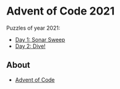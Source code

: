 # Advent of Code 2021

Puzzles of year 2021:

- [Day 1: Sonar Sweep](https://github.com/Flashky/advent-of-code-2021/tree/master/src/main/java/com/adventofcode/flashk/day1)
- [Day 2: Dive!](https://github.com/Flashky/advent-of-code-2021/tree/master/src/main/java/com/adventofcode/flashk/day2)

## About

- [Advent of Code](https://adventofcode.com/2021/about)